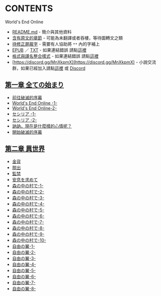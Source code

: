 # CONTENTS

World's End Online


- [README.md](README.md) - 簡介與其他資料
- [含有原文的章節](ja.md) - 可能為未翻譯或者吞樓，等待圖轉文之類
- [待修正屏蔽字](%E5%BE%85%E4%BF%AE%E6%AD%A3%E5%B1%8F%E8%94%BD%E5%AD%97.md) - 需要有人協助將 `**` 內的字補上
- [EPUB](https://gitlab.com/demonovel/epub-txt/blob/master/syosetu_out/World's%20End%20Online.epub) ／ [TXT](https://gitlab.com/demonovel/epub-txt/blob/master/syosetu_out/out/World's%20End%20Online.out.txt) - 如果連結錯誤 請點[這裡](https://gitlab.com/demonovel/epub-txt/tree/master)
- [格式與譯名整合樣式](https://github.com/bluelovers/node-novel/blob/master/lib/locales/World's%20End%20Online.ts) - 如果連結錯誤 請點[這裡](https://github.com/bluelovers/node-novel/tree/master/lib/locales)
- [https://discord.gg/MnXkpmX](https://discord.gg/MnXkpmX) - 小說交流群，如果已經加入請點[這裡](https://discordapp.com/channels/467794087769014273/467794088285175809) 或 [Discord](https://discordapp.com/channels/@me)


## [第一章 全ての始まり](00000_%E7%AC%AC%E4%B8%80%E7%AB%A0%20%E5%85%A8%E3%81%A6%E3%81%AE%E5%A7%8B%E3%81%BE%E3%82%8A)

- [前往破滅的序幕](00000_%E7%AC%AC%E4%B8%80%E7%AB%A0%20%E5%85%A8%E3%81%A6%E3%81%AE%E5%A7%8B%E3%81%BE%E3%82%8A/00010_%E5%89%8D%E5%BE%80%E7%A0%B4%E6%BB%85%E7%9A%84%E5%BA%8F%E5%B9%95.txt)
- [World's End Online -1-](00000_%E7%AC%AC%E4%B8%80%E7%AB%A0%20%E5%85%A8%E3%81%A6%E3%81%AE%E5%A7%8B%E3%81%BE%E3%82%8A/00020_World's%20End%20Online%20-1-.txt)
- [World's End Online-2-](00000_%E7%AC%AC%E4%B8%80%E7%AB%A0%20%E5%85%A8%E3%81%A6%E3%81%AE%E5%A7%8B%E3%81%BE%E3%82%8A/00030_World's%20End%20Online-2-.txt)
- [セシリア -1-](00000_%E7%AC%AC%E4%B8%80%E7%AB%A0%20%E5%85%A8%E3%81%A6%E3%81%AE%E5%A7%8B%E3%81%BE%E3%82%8A/00040_%E3%82%BB%E3%82%B7%E3%83%AA%E3%82%A2%20-1-.txt)
- [セシリア -2-](00000_%E7%AC%AC%E4%B8%80%E7%AB%A0%20%E5%85%A8%E3%81%A6%E3%81%AE%E5%A7%8B%E3%81%BE%E3%82%8A/00050_%E3%82%BB%E3%82%B7%E3%83%AA%E3%82%A2%20-2-.txt)
- [訥訥，現在是什麼樣的心情呢？](00000_%E7%AC%AC%E4%B8%80%E7%AB%A0%20%E5%85%A8%E3%81%A6%E3%81%AE%E5%A7%8B%E3%81%BE%E3%82%8A/00060_%E8%A8%A5%E8%A8%A5%EF%BC%8C%E7%8F%BE%E5%9C%A8%E6%98%AF%E4%BB%80%E9%BA%BC%E6%A8%A3%E7%9A%84%E5%BF%83%E6%83%85%E5%91%A2%EF%BC%9F.txt)
- [開始破滅的序幕](00000_%E7%AC%AC%E4%B8%80%E7%AB%A0%20%E5%85%A8%E3%81%A6%E3%81%AE%E5%A7%8B%E3%81%BE%E3%82%8A/00070_%E9%96%8B%E5%A7%8B%E7%A0%B4%E6%BB%85%E7%9A%84%E5%BA%8F%E5%B9%95.txt)


## [第二章 異世界](00010_%E7%AC%AC%E4%BA%8C%E7%AB%A0%20%E7%95%B0%E4%B8%96%E7%95%8C)

- [金貨](00010_%E7%AC%AC%E4%BA%8C%E7%AB%A0%20%E7%95%B0%E4%B8%96%E7%95%8C/00010_%E9%87%91%E8%B2%A8.txt)
- [脱出](00010_%E7%AC%AC%E4%BA%8C%E7%AB%A0%20%E7%95%B0%E4%B8%96%E7%95%8C/00020_%E8%84%B1%E5%87%BA.txt)
- [監禁](00010_%E7%AC%AC%E4%BA%8C%E7%AB%A0%20%E7%95%B0%E4%B8%96%E7%95%8C/00030_%E7%9B%A3%E7%A6%81.txt)
- [安息を求めて](00010_%E7%AC%AC%E4%BA%8C%E7%AB%A0%20%E7%95%B0%E4%B8%96%E7%95%8C/00040_%E5%AE%89%E6%81%AF%E3%82%92%E6%B1%82%E3%82%81%E3%81%A6.txt)
- [森の中の村で-1-](00010_%E7%AC%AC%E4%BA%8C%E7%AB%A0%20%E7%95%B0%E4%B8%96%E7%95%8C/00050_%E6%A3%AE%E3%81%AE%E4%B8%AD%E3%81%AE%E6%9D%91%E3%81%A7-1-.txt)
- [森の中の村で-2-](00010_%E7%AC%AC%E4%BA%8C%E7%AB%A0%20%E7%95%B0%E4%B8%96%E7%95%8C/00060_%E6%A3%AE%E3%81%AE%E4%B8%AD%E3%81%AE%E6%9D%91%E3%81%A7-2-.txt)
- [森の中の村で-3-](00010_%E7%AC%AC%E4%BA%8C%E7%AB%A0%20%E7%95%B0%E4%B8%96%E7%95%8C/00070_%E6%A3%AE%E3%81%AE%E4%B8%AD%E3%81%AE%E6%9D%91%E3%81%A7-3-.txt)
- [森の中の村で-4-](00010_%E7%AC%AC%E4%BA%8C%E7%AB%A0%20%E7%95%B0%E4%B8%96%E7%95%8C/00080_%E6%A3%AE%E3%81%AE%E4%B8%AD%E3%81%AE%E6%9D%91%E3%81%A7-4-.txt)
- [森の中の村で-5-](00010_%E7%AC%AC%E4%BA%8C%E7%AB%A0%20%E7%95%B0%E4%B8%96%E7%95%8C/00090_%E6%A3%AE%E3%81%AE%E4%B8%AD%E3%81%AE%E6%9D%91%E3%81%A7-5-.txt)
- [森の中の村で-6-](00010_%E7%AC%AC%E4%BA%8C%E7%AB%A0%20%E7%95%B0%E4%B8%96%E7%95%8C/00100_%E6%A3%AE%E3%81%AE%E4%B8%AD%E3%81%AE%E6%9D%91%E3%81%A7-6-.txt)
- [森の中の村で-7-](00010_%E7%AC%AC%E4%BA%8C%E7%AB%A0%20%E7%95%B0%E4%B8%96%E7%95%8C/00110_%E6%A3%AE%E3%81%AE%E4%B8%AD%E3%81%AE%E6%9D%91%E3%81%A7-7-.txt)
- [森の中の村で-8-](00010_%E7%AC%AC%E4%BA%8C%E7%AB%A0%20%E7%95%B0%E4%B8%96%E7%95%8C/00120_%E6%A3%AE%E3%81%AE%E4%B8%AD%E3%81%AE%E6%9D%91%E3%81%A7-8-.txt)
- [森の中の村で-9-](00010_%E7%AC%AC%E4%BA%8C%E7%AB%A0%20%E7%95%B0%E4%B8%96%E7%95%8C/00130_%E6%A3%AE%E3%81%AE%E4%B8%AD%E3%81%AE%E6%9D%91%E3%81%A7-9-.txt)
- [森の中の村で-10-](00010_%E7%AC%AC%E4%BA%8C%E7%AB%A0%20%E7%95%B0%E4%B8%96%E7%95%8C/00140_%E6%A3%AE%E3%81%AE%E4%B8%AD%E3%81%AE%E6%9D%91%E3%81%A7-10-.txt)
- [自由の翼-1-](00010_%E7%AC%AC%E4%BA%8C%E7%AB%A0%20%E7%95%B0%E4%B8%96%E7%95%8C/00150_%E8%87%AA%E7%94%B1%E3%81%AE%E7%BF%BC-1-.txt)
- [自由の翼-2-](00010_%E7%AC%AC%E4%BA%8C%E7%AB%A0%20%E7%95%B0%E4%B8%96%E7%95%8C/00160_%E8%87%AA%E7%94%B1%E3%81%AE%E7%BF%BC-2-.txt)
- [自由の翼-3-](00010_%E7%AC%AC%E4%BA%8C%E7%AB%A0%20%E7%95%B0%E4%B8%96%E7%95%8C/00170_%E8%87%AA%E7%94%B1%E3%81%AE%E7%BF%BC-3-.txt)
- [自由の翼-4-](00010_%E7%AC%AC%E4%BA%8C%E7%AB%A0%20%E7%95%B0%E4%B8%96%E7%95%8C/00180_%E8%87%AA%E7%94%B1%E3%81%AE%E7%BF%BC-4-.txt)
- [自由の翼-5-](00010_%E7%AC%AC%E4%BA%8C%E7%AB%A0%20%E7%95%B0%E4%B8%96%E7%95%8C/00190_%E8%87%AA%E7%94%B1%E3%81%AE%E7%BF%BC-5-.txt)
- [自由の翼-6-](00010_%E7%AC%AC%E4%BA%8C%E7%AB%A0%20%E7%95%B0%E4%B8%96%E7%95%8C/00200_%E8%87%AA%E7%94%B1%E3%81%AE%E7%BF%BC-6-.txt)
- [自由の翼-7-](00010_%E7%AC%AC%E4%BA%8C%E7%AB%A0%20%E7%95%B0%E4%B8%96%E7%95%8C/00210_%E8%87%AA%E7%94%B1%E3%81%AE%E7%BF%BC-7-.txt)
- [自由の翼-8-](00010_%E7%AC%AC%E4%BA%8C%E7%AB%A0%20%E7%95%B0%E4%B8%96%E7%95%8C/00220_%E8%87%AA%E7%94%B1%E3%81%AE%E7%BF%BC-8-.txt)

